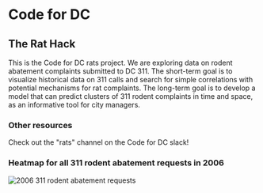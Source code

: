 # Code for DC

## The Rat Hack

This is the Code for DC rats project. We are exploring data on rodent abatement complaints submitted to DC 311. The short-term goal is to visualize historical data on 311 calls and search for simple correlations with potential mechanisms for rat complaints. The long-term goal is to develop a model that can predict clusters of 311 rodent complaints in time and space, as an informative tool for city managers.

### Other resources
Check out the "rats" channel on the Code for DC slack!


### Heatmap for all 311 rodent abatement requests in 2006

![2006 311 rodent abatement requests](https://github.com/eclee25/the-rat-hack/blob/gh-pages/images/allrecords311censusTract.png)
